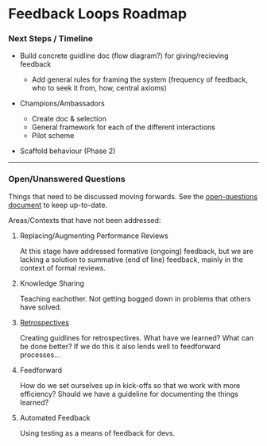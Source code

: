 # Feedback Loops Roadmap

### Next Steps / Timeline

- Build concrete guidline doc (flow diagram?) for giving/recieving feedback
    - Add general rules for framing the system (frequency of feedback, who to seek it from, how, central axioms)
    
- Champions/Ambassadors 
    - Create doc & selection
    - General framework for each of the different interactions
    - Pilot scheme
    
- Scaffold behaviour (Phase 2)

***

### Open/Unanswered Questions

Things that need to be discussed moving forwards. See the [open-questions document](https://docs.google.com/document/d/1eGlzH5fOxIchVyLRipWBrNBIgdQ18-BHVmVD-PnEmoI/edit#heading=h.aqcfnjgggoxb) to keep up-to-date.

Areas/Contexts that have not been addressed:

1. Replacing/Augmenting Performance Reviews

    At this stage have addressed formative (ongoing) feedback, but we are lacking a solution to summative (end of line) feedback, mainly in the context of formal reviews.

2. Knowledge Sharing

    Teaching eachother. Not getting bogged down in problems that others have solved.

3. [Retrospectives](https://vizzuality.github.io/playbook/projects/retrospective/)

    Creating guidlines for retrospectives. What have we learned? What can be done better? If we do this it also lends well to feedforward processes...

4. Feedforward

    How do we set ourselves up in kick-offs so that we work with more efficiency? Should we have a guideline for documenting the things learned?

5. Automated Feedback

    Using testing as a means of feedback for devs.
